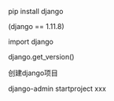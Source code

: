 pip install django 

(django == 1.11.8)

import django

django.get_version()

创建django项目

django-admin startproject xxx 